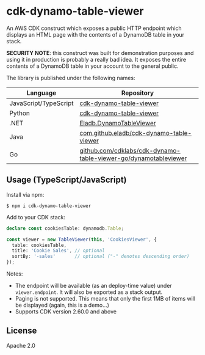 # cdk-dynamo-table-viewer

An AWS CDK construct which exposes a public HTTP endpoint which displays an HTML
page with the contents of a DynamoDB table in your stack.

__SECURITY NOTE__: this construct was built for demonstration purposes and
using it in production is probably a really bad idea. It exposes the entire
contents of a DynamoDB table in your account to the general public.

The library is published under the following names:

|Language|Repository
|--------|-----------
|JavaScript/TypeScript|[cdk-dynamo-table-viewer](https://www.npmjs.com/package/cdk-dynamo-table-viewer)
|Python|[cdk-dynamo-table-viewer](https://pypi.org/project/cdk-dynamo-table-viewer/)
|.NET|[Eladb.DynamoTableViewer](https://www.nuget.org/packages/Eladb.DynamoTableViewer/)
|Java|[com.github.eladb/cdk-dynamo-table-viewer](https://search.maven.org/artifact/com.github.eladb/cdk-dynamo-table-viewer)
|Go|[github.com/cdklabs/cdk-dynamo-table-viewer-go/dynamotableviewer](https://pkg.go.dev/github.com/cdklabs/cdk-dynamo-table-viewer-go/dynamotableviewer)

## Usage (TypeScript/JavaScript)

Install via npm:

```shell
$ npm i cdk-dynamo-table-viewer
```

Add to your CDK stack:

```ts
declare const cookiesTable: dynamodb.Table;

const viewer = new TableViewer(this, 'CookiesViewer', {
  table: cookiesTable,
  title: 'Cookie Sales', // optional
  sortBy: '-sales'       // optional ("-" denotes descending order)
});
```

Notes:

- The endpoint will be available (as an deploy-time value) under `viewer.endpoint`.
  It will also be exported as a stack output.
- Paging is not supported. This means that only the first 1MB of items will be
  displayed (again, this is a demo...)
- Supports CDK version 2.60.0 and above

## License

Apache 2.0
<!-- Updated: Fri May 30 12:30:21 CEST 2025 -->
